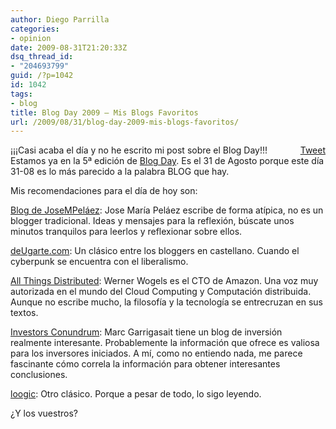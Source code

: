 ```yaml
---
author: Diego Parrilla
categories:
- opinion
date: 2009-08-31T21:20:33Z
dsq_thread_id:
- "204693799"
guid: /?p=1042
id: 1042
tags:
- blog
title: Blog Day 2009 – Mis Blogs Favoritos
url: /2009/08/31/blog-day-2009-mis-blogs-favoritos/
---
```


<div style="float: right; margin-left: 10px;">
  <a href="https://twitter.com/share" class="twitter-share-button" data-via="nubeblog" data-hashtags="blog" data-count="vertical" data-url="/2009/08/31/blog-day-2009-mis-blogs-favoritos/">Tweet</a>
</div>

¡¡¡Casi acaba el día y no he escrito mi post sobre el Blog Day!!! Estamos ya en la 5ª edición de [Blog Day](http://www.blogday.org/es.htm). Es el 31 de Agosto porque este día 31-08 es lo más parecido a la palabra BLOG que hay.

Mis recomendaciones para el día de hoy son:

[Blog de JoseMPeláez](http://josempelaez.wordpress.com/): Jose María Peláez escribe de forma atípica, no es un blogger tradicional. Ideas y mensajes para la reflexión, búscate unos minutos tranquilos para leerlos y reflexionar sobre ellos.

[deUgarte.com](http://www.deugarte.com/): Un clásico entre los bloggers en castellano. Cuando el cyberpunk se encuentra con el liberalismo.

[All Things Distributed](http://www.allthingsdistributed.com/): Werner Wogels es el CTO de Amazon. Una voz muy autorizada en el mundo del Cloud Computing y Computación distribuida. Aunque no escribe mucho, la filosofía y la tecnología se entrecruzan en sus textos.

[Investors Conundrum](http://investorsconundrum.com/): Marc Garrigasait tiene un blog de inversión realmente interesante. Probablemente la información que ofrece es valiosa para los inversores iniciados. A mí, como no entiendo nada, me parece fascinante cómo correla la información para obtener interesantes conclusiones.

[loogic](http://www.loogic.com): Otro clásico. Porque a pesar de todo, lo sigo leyendo.

¿Y los vuestros?
